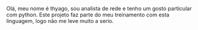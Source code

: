 Olá, meu nome é thyago, sou analista de rede e tenho um gosto particular com python.
Este projeto faz parte do meu treinamento com esta linguagem, logo não me leve muito a serio.


